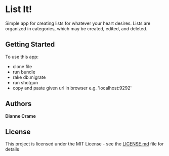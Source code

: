 
# List It!

Simple app for creating lists for whatever your heart desires. Lists are organized in categories, which may be created, edited, and deleted. 

## Getting Started

To use this app:

* clone file
* run bundle
* rake db:migrate
* run shotgun
* copy and paste given url in browser e.g. 'localhost:9292'


## Authors

**Dianne Crame** 


## License

This project is licensed under the MIT License - see the [LICENSE.md](LICENSE.md) file for details

